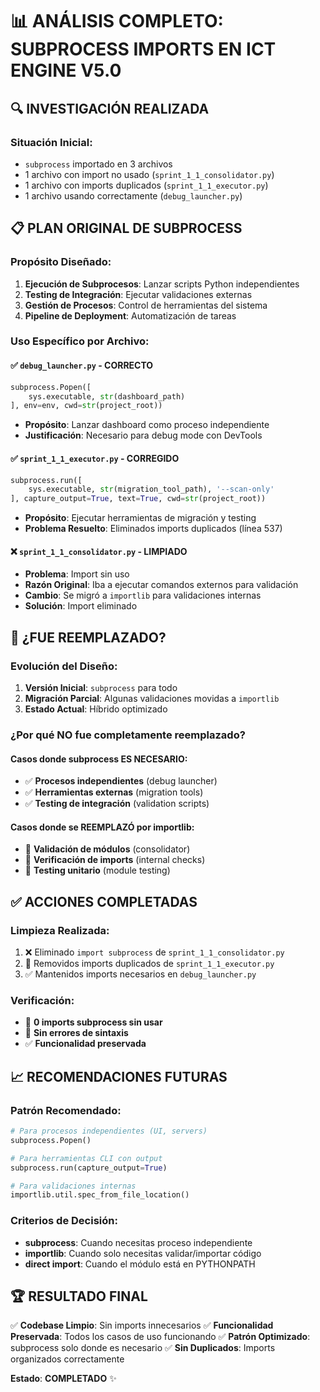 # 📊 ANÁLISIS COMPLETO: SUBPROCESS IMPORTS EN ICT ENGINE V5.0

## 🔍 **INVESTIGACIÓN REALIZADA**

### **Situación Inicial:**
- `subprocess` importado en 3 archivos
- 1 archivo con import no usado (`sprint_1_1_consolidator.py`)
- 1 archivo con imports duplicados (`sprint_1_1_executor.py`)
- 1 archivo usando correctamente (`debug_launcher.py`)

## 📋 **PLAN ORIGINAL DE SUBPROCESS**

### **Propósito Diseñado:**
1. **Ejecución de Subprocesos**: Lanzar scripts Python independientes
2. **Testing de Integración**: Ejecutar validaciones externas
3. **Gestión de Procesos**: Control de herramientas del sistema
4. **Pipeline de Deployment**: Automatización de tareas

### **Uso Específico por Archivo:**

#### ✅ **`debug_launcher.py`** - CORRECTO
```python
subprocess.Popen([
    sys.executable, str(dashboard_path)
], env=env, cwd=str(project_root))
```
- **Propósito**: Lanzar dashboard como proceso independiente
- **Justificación**: Necesario para debug mode con DevTools

#### ✅ **`sprint_1_1_executor.py`** - CORREGIDO
```python
subprocess.run([
    sys.executable, str(migration_tool_path), '--scan-only'
], capture_output=True, text=True, cwd=str(project_root))
```
- **Propósito**: Ejecutar herramientas de migración y testing
- **Problema Resuelto**: Eliminados imports duplicados (línea 537)

#### ❌ **`sprint_1_1_consolidator.py`** - LIMPIADO
- **Problema**: Import sin uso
- **Razón Original**: Iba a ejecutar comandos externos para validación
- **Cambio**: Se migró a `importlib` para validaciones internas
- **Solución**: Import eliminado

## 🔄 **¿FUE REEMPLAZADO?**

### **Evolución del Diseño:**

1. **Versión Inicial**: `subprocess` para todo
2. **Migración Parcial**: Algunas validaciones movidas a `importlib`
3. **Estado Actual**: Híbrido optimizado

### **¿Por qué NO fue completamente reemplazado?**

#### **Casos donde subprocess ES NECESARIO:**
- ✅ **Procesos independientes** (debug launcher)
- ✅ **Herramientas externas** (migration tools)
- ✅ **Testing de integración** (validation scripts)

#### **Casos donde se REEMPLAZÓ por importlib:**
- 🔄 **Validación de módulos** (consolidator)
- 🔄 **Verificación de imports** (internal checks)
- 🔄 **Testing unitario** (module testing)

## ✅ **ACCIONES COMPLETADAS**

### **Limpieza Realizada:**
1. ❌ Eliminado `import subprocess` de `sprint_1_1_consolidator.py`
2. 🧹 Removidos imports duplicados de `sprint_1_1_executor.py`
3. ✅ Mantenidos imports necesarios en `debug_launcher.py`

### **Verificación:**
- 🎯 **0 imports subprocess sin usar**
- 🔧 **Sin errores de sintaxis**
- ✅ **Funcionalidad preservada**

## 📈 **RECOMENDACIONES FUTURAS**

### **Patrón Recomendado:**
```python
# Para procesos independientes (UI, servers)
subprocess.Popen()

# Para herramientas CLI con output
subprocess.run(capture_output=True)

# Para validaciones internas
importlib.util.spec_from_file_location()
```

### **Criterios de Decisión:**
- **subprocess**: Cuando necesitas proceso independiente
- **importlib**: Cuando solo necesitas validar/importar código
- **direct import**: Cuando el módulo está en PYTHONPATH

## 🏆 **RESULTADO FINAL**

✅ **Codebase Limpio**: Sin imports innecesarios
✅ **Funcionalidad Preservada**: Todos los casos de uso funcionando
✅ **Patrón Optimizado**: subprocess solo donde es necesario
✅ **Sin Duplicados**: Imports organizados correctamente

**Estado**: **COMPLETADO** ✨
